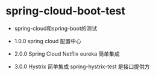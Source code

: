 # spring-cloud-boot-test
- spring-cloud和spring-boot的测试

- 1.0.0 spring cloud 配置中心
- 2.0.0 Spring Cloud Netflix eureka 简单集成
- 3.0.0 Hystrix 简单集成  spring-hystrix-test 是接口提供方